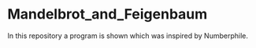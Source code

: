 # Mandelbrot_and_Feigenbaum
In this repository a program is shown which was inspired by Numberphile.
